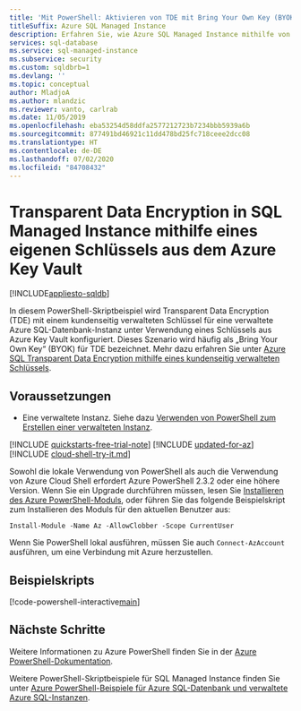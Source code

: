 ```yaml
---
title: 'Mit PowerShell: Aktivieren von TDE mit Bring Your Own Key (BYOK)'
titleSuffix: Azure SQL Managed Instance
description: Erfahren Sie, wie Azure SQL Managed Instance mithilfe von PowerShell für die Verwendung von Transparent Data Encryption (TDE) zur Verschlüsselung ruhender Daten in einem BYOK-Szenario (Bring Your Own Key) konfiguriert wird.
services: sql-database
ms.service: sql-managed-instance
ms.subservice: security
ms.custom: sqldbrb=1
ms.devlang: ''
ms.topic: conceptual
author: MladjoA
ms.author: mlandzic
ms.reviewer: vanto, carlrab
ms.date: 11/05/2019
ms.openlocfilehash: eba53254d58ddfa2577212723b7234bbb5939a6b
ms.sourcegitcommit: 877491bd46921c11dd478bd25fc718ceee2dcc08
ms.translationtype: HT
ms.contentlocale: de-DE
ms.lasthandoff: 07/02/2020
ms.locfileid: "84708432"
---
```

# <a name="transparent-data-encryption-in-sql-managed-instance-using-your-own-key-from-azure-key-vault"></a>Transparent Data Encryption in SQL Managed Instance mithilfe eines eigenen Schlüssels aus dem Azure Key Vault

[!INCLUDE[appliesto-sqldb](../../includes/appliesto-sqlmi.md)]

In diesem PowerShell-Skriptbeispiel wird Transparent Data Encryption (TDE) mit einem kundenseitig verwalteten Schlüssel für eine verwaltete Azure SQL-Datenbank-Instanz unter Verwendung eines Schlüssels aus Azure Key Vault konfiguriert. Dieses Szenario wird häufig als „Bring Your Own Key“ (BYOK) für TDE bezeichnet. Mehr dazu erfahren Sie unter [Azure SQL Transparent Data Encryption mithilfe eines kundenseitig verwalteten Schlüssels](../../database/transparent-data-encryption-byok-overview.md).

## <a name="prerequisites"></a>Voraussetzungen

- Eine verwaltete Instanz. Siehe dazu [Verwenden von PowerShell zum Erstellen einer verwalteten Instanz](create-configure-managed-instance-powershell.md).

[!INCLUDE [quickstarts-free-trial-note](../../../../includes/quickstarts-free-trial-note.md)]
[!INCLUDE [updated-for-az](../../../../includes/updated-for-az.md)]
[!INCLUDE [cloud-shell-try-it.md](../../../../includes/cloud-shell-try-it.md)]

Sowohl die lokale Verwendung von PowerShell als auch die Verwendung von Azure Cloud Shell erfordert Azure PowerShell 2.3.2 oder eine höhere Version. Wenn Sie ein Upgrade durchführen müssen, lesen Sie [Installieren des Azure PowerShell-Moduls](/powershell/azure/install-az-ps), oder führen Sie das folgende Beispielskript zum Installieren des Moduls für den aktuellen Benutzer aus:

`Install-Module -Name Az -AllowClobber -Scope CurrentUser`

Wenn Sie PowerShell lokal ausführen, müssen Sie auch `Connect-AzAccount` ausführen, um eine Verbindung mit Azure herzustellen.

## <a name="sample-scripts"></a>Beispielskripts

[!code-powershell-interactive[main](../../../../powershell_scripts/sql-database/transparent-data-encryption/setup-tde-byok-sqlmi.ps1 "Set up BYOK TDE for SQL Managed Instance")]

## <a name="next-steps"></a>Nächste Schritte

Weitere Informationen zu Azure PowerShell finden Sie in der [Azure PowerShell-Dokumentation](/powershell/azure/overview).

Weitere PowerShell-Skriptbeispiele für SQL Managed Instance finden Sie unter [Azure PowerShell-Beispiele für Azure SQL-Datenbank und verwaltete Azure SQL-Instanzen](../../database/powershell-script-content-guide.md).
